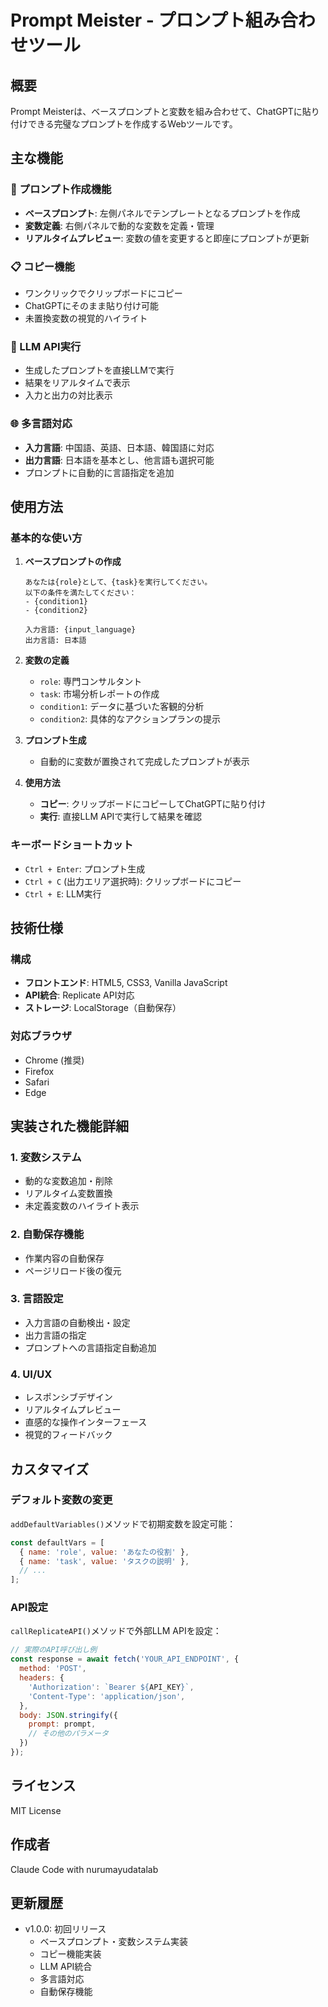 # Prompt Meister - プロンプト組み合わせツール

## 概要

Prompt Meisterは、ベースプロンプトと変数を組み合わせて、ChatGPTに貼り付けできる完璧なプロンプトを作成するWebツールです。

## 主な機能

### 🎯 プロンプト作成機能
- **ベースプロンプト**: 左側パネルでテンプレートとなるプロンプトを作成
- **変数定義**: 右側パネルで動的な変数を定義・管理
- **リアルタイムプレビュー**: 変数の値を変更すると即座にプロンプトが更新

### 📋 コピー機能
- ワンクリックでクリップボードにコピー
- ChatGPTにそのまま貼り付け可能
- 未置換変数の視覚的ハイライト

### 🤖 LLM API実行
- 生成したプロンプトを直接LLMで実行
- 結果をリアルタイムで表示
- 入力と出力の対比表示

### 🌐 多言語対応
- **入力言語**: 中国語、英語、日本語、韓国語に対応
- **出力言語**: 日本語を基本とし、他言語も選択可能
- プロンプトに自動的に言語指定を追加

## 使用方法

### 基本的な使い方

1. **ベースプロンプトの作成**
   ```
   あなたは{role}として、{task}を実行してください。
   以下の条件を満たしてください：
   - {condition1}
   - {condition2}
   
   入力言語: {input_language}
   出力言語: 日本語
   ```

2. **変数の定義**
   - `role`: 専門コンサルタント
   - `task`: 市場分析レポートの作成
   - `condition1`: データに基づいた客観的分析
   - `condition2`: 具体的なアクションプランの提示

3. **プロンプト生成**
   - 自動的に変数が置換されて完成したプロンプトが表示

4. **使用方法**
   - **コピー**: クリップボードにコピーしてChatGPTに貼り付け
   - **実行**: 直接LLM APIで実行して結果を確認

### キーボードショートカット

- `Ctrl + Enter`: プロンプト生成
- `Ctrl + C` (出力エリア選択時): クリップボードにコピー
- `Ctrl + E`: LLM実行

## 技術仕様

### 構成
- **フロントエンド**: HTML5, CSS3, Vanilla JavaScript
- **API統合**: Replicate API対応
- **ストレージ**: LocalStorage（自動保存）

### 対応ブラウザ
- Chrome (推奨)
- Firefox
- Safari
- Edge

## 実装された機能詳細

### 1. 変数システム
- 動的な変数追加・削除
- リアルタイム変数置換
- 未定義変数のハイライト表示

### 2. 自動保存機能
- 作業内容の自動保存
- ページリロード後の復元

### 3. 言語設定
- 入力言語の自動検出・設定
- 出力言語の指定
- プロンプトへの言語指定自動追加

### 4. UI/UX
- レスポンシブデザイン
- リアルタイムプレビュー
- 直感的な操作インターフェース
- 視覚的フィードバック

## カスタマイズ

### デフォルト変数の変更
`addDefaultVariables()`メソッドで初期変数を設定可能：

```javascript
const defaultVars = [
  { name: 'role', value: 'あなたの役割' },
  { name: 'task', value: 'タスクの説明' },
  // ...
];
```

### API設定
`callReplicateAPI()`メソッドで外部LLM APIを設定：

```javascript
// 実際のAPI呼び出し例
const response = await fetch('YOUR_API_ENDPOINT', {
  method: 'POST',
  headers: {
    'Authorization': `Bearer ${API_KEY}`,
    'Content-Type': 'application/json',
  },
  body: JSON.stringify({
    prompt: prompt,
    // その他のパラメータ
  })
});
```

## ライセンス

MIT License

## 作成者

Claude Code with nurumayudatalab

## 更新履歴

- v1.0.0: 初回リリース
  - ベースプロンプト・変数システム実装
  - コピー機能実装
  - LLM API統合
  - 多言語対応
  - 自動保存機能